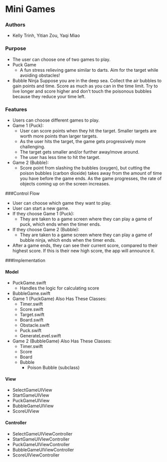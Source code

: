 # Mini Games
### Authors
* Kelly Trinh, Yitian Zou, Yaqi Miao

### Purpose
* The user can choose one of two games to play.
* Puck Game
    * A fun stress relieving game similar to darts. Aim for the target while avoiding obstacles! 
* Bubble Ninja
Suppose you are in the deep sea. Collect the air bubbles to gain points and time. Score as much as you can in the time limit. Try to live longer and score higher and don’t touch the poisonous bubbles because they reduce your time left.

### Features
* Users can choose different games to play.
* Game 1 (Puck):
    * User can score points when they hit the target. Smaller targets are worth more points than larger targets.
    * As the user hits the target, the game gets progressively more challenging.
    * The target gets smaller and/or further away/move around. 
    * The user has less time to hit the target.
* Game 2 (Bubble):
    * Score point from slashing the bubbles (oxygen), but cutting the poison bubbles (carbon dioxide) takes away from the amount of time you have before the game ends. As the game progresses, the rate of objects coming up on the screen increases.  

###Control Flow
* User can choose which game they want to play.
* User can start a new game.
* If they choose Game 1 (Puck):
    * They are taken to a game screen where they can play a game of puck, which ends when the timer ends. 
* If they choose Game 2 (Bubble):
    * They are taken to a game screen where they can play a game of bubble ninja, which ends when the timer ends.
* After a game ends, they can see their current score, compared to their highest score. If this is their new high score, the app will announce it.  

###Implementation

#### Model
* PuckGame.swift
    * Handles the logic for calculating score
* BubbleGame.swift
* Game 1 (PuckGame) Also Has These Classes:
    * Timer.swift
    * Score.swift
    * Target.swift
    * Board.swift
    * Obstacle.swift
    * Puck.swift
    * GenerateLevel.swift
* Game 2 (BubbleGame) Also Has These Classes:
    * Timer.swift
    * Score
    * Board
    * Bubble
        * Poison Bubble (subclass)
        
#### View
* SelectGameUIView
* StartGameUIVIew
* PuckGameUIView
* BubbleGameUIView
* ScoreUIView

#### Controller
* SelectGameUIViewController
* StartGameUIVIewController
* PuckGameUIViewController
* BubbleGameUIViewController
* ScoreUIViewController


